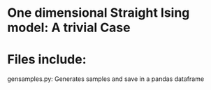# One dimensional Straight Ising model: A trivial Case

# Files include:
gensamples.py: Generates samples and save in a pandas dataframe